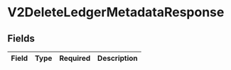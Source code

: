 # V2DeleteLedgerMetadataResponse


## Fields

| Field       | Type        | Required    | Description |
| ----------- | ----------- | ----------- | ----------- |